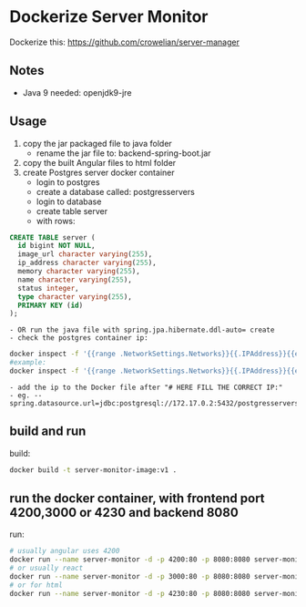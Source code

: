 # Dockerize Server Monitor
Dockerize this:
https://github.com/crowelian/server-manager


## Notes
- Java 9 needed: openjdk9-jre


## Usage
1. copy the jar packaged file to java folder
    - rename the jar file to: backend-spring-boot.jar
2. copy the built Angular files to html folder
3. create Postgres server docker container
    - login to postgres
    - create a database called: postgresservers
    - login to database
    - create table server
    - with rows:
```sql
CREATE TABLE server (
  id bigint NOT NULL,
  image_url character varying(255),
  ip_address character varying(255),
  memory character varying(255),
  name character varying(255),
  status integer,
  type character varying(255),
  PRIMARY KEY (id)
);
```

    - OR run the java file with spring.jpa.hibernate.ddl-auto= create
    - check the postgres container ip:
```bash
docker inspect -f '{{range .NetworkSettings.Networks}}{{.IPAddress}}{{end}}' <NAME-OF-CONTAINER>
#example:
docker inspect -f '{{range .NetworkSettings.Networks}}{{.IPAddress}}{{end}}' postgres-auth-db
```
    - add the ip to the Docker file after "# HERE FILL THE CORRECT IP:"
    - eg. --spring.datasource.url=jdbc:postgresql://172.17.0.2:5432/postgresservers

## build and run

build:
```bash
docker build -t server-monitor-image:v1 .
```

## run the docker container, with frontend port 4200,3000 or 4230 and backend 8080
run:
```bash
# usually angular uses 4200
docker run --name server-monitor -d -p 4200:80 -p 8080:8080 server-monitor-image:v1
# or usually react
docker run --name server-monitor -d -p 3000:80 -p 8080:8080 server-monitor-image:v1
# or for html
docker run --name server-monitor -d -p 4230:80 -p 8080:8080 server-monitor-image:v1
```

